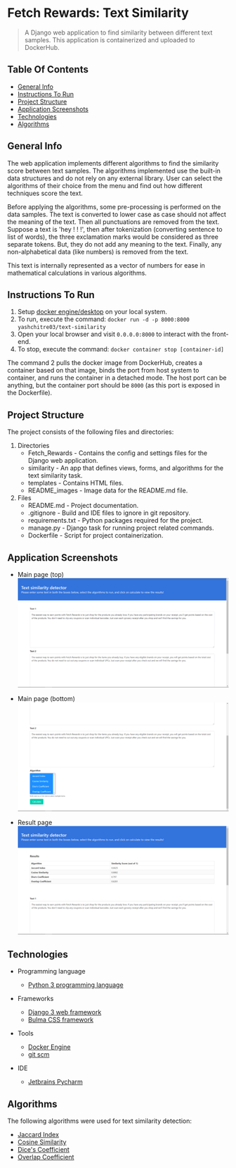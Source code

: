 # Fetch Rewards: Text Similarity

> A Django web application to find similarity between different text samples.
> This application is containerized and uploaded to DockerHub.

## Table Of Contents

* [General Info](#general-info)
* [Instructions To Run](#instructions-to-run)
* [Project Structure](#project-structure)
* [Application Screenshots](#application-screenshots)
* [Technologies](#technologies)
* [Algorithms](#algorithms)

## General Info

The web application implements different algorithms to find the similarity score between text samples. The algorithms
implemented use the built-in data structures and do not rely on any external library. User can select the algorithms of
their choice from the menu and find out how different techniques score the text.

Before applying the algorithms, some pre-processing is performed on the data samples. The text is converted to lower
case as case should not affect the meaning of the text. Then all punctuations are removed from the text. Suppose a text
is 'hey ! ! !', then after tokenization (converting sentence to list of words), the three exclamation marks would be
considered as three separate tokens. But, they do not add any meaning to the text. Finally, any non-alphabetical data
(like numbers) is removed from the text.

This text is internally represented as a vector of numbers for ease in mathematical calculations in various algorithms.

## Instructions To Run

1. Setup [docker engine/desktop](https://docs.docker.com/engine/) on your local system.
2. To run, execute the command: `docker run -d -p 8000:8000 yashchitre03/text-similarity`
3. Open your local browser and visit  `0.0.0.0:8000` to interact with the front-end.
4. To stop, execute the command: `docker container stop [container-id]`

The command 2 pulls the docker image from DockerHub, creates a container based on that image,
binds the port from host system to container, and runs the container in a detached mode. The host port can be anything,
but the container port should be `8000` (as this port is exposed in the Dockerfile).

## Project Structure

The project consists of the following files and directories:

1. Directories
    * Fetch_Rewards - Contains the config and settings files for the Django web application.
    * similarity - An app that defines views, forms, and algorithms for the text similarity task.
    * templates - Contains HTML files.
    * README_images - Image data for the README.md file.
2. Files
    * README.md - Project documentation.
    * .gitignore - Build and IDE files to ignore in git repository.
    * requirements.txt - Python packages required for the project.
    * manage.py - Django task for running project related commands.
    * Dockerfile - Script for project containerization.

## Application Screenshots

* Main page (top)
  ![Main page (top)](https://github.com/yashchitre03/Fetch-Rewards/blob/main/README_images/main-1.png)

* Main page (bottom)
  ![Main page (bottom)](https://github.com/yashchitre03/Fetch-Rewards/blob/main/README_images/main-2.png)

* Result page
  ![Result page](https://github.com/yashchitre03/Fetch-Rewards/blob/main/README_images/res.png)

## Technologies

* Programming language
    * [Python 3 programming language](https://www.python.org/)

* Frameworks
    * [Django 3 web framework](https://www.djangoproject.com/)
    * [Bulma CSS framework](https://bulma.io/)

* Tools
    * [Docker Engine](https://docs.docker.com/engine/)
    * [git scm](https://git-scm.com/)

* IDE
    * [Jetbrains Pycharm](https://www.jetbrains.com/pycharm/)

## Algorithms

The following algorithms were used for text similarity detection:

* [Jaccard Index](https://en.wikipedia.org/wiki/Jaccard_index)
* [Cosine Similarity](https://en.wikipedia.org/wiki/Cosine_similarity)
* [Dice's Coefficient](https://en.wikipedia.org/wiki/S%C3%B8rensen%E2%80%93Dice_coefficient)
* [Overlap Coefficient](https://en.wikipedia.org/wiki/Overlap_coefficient)